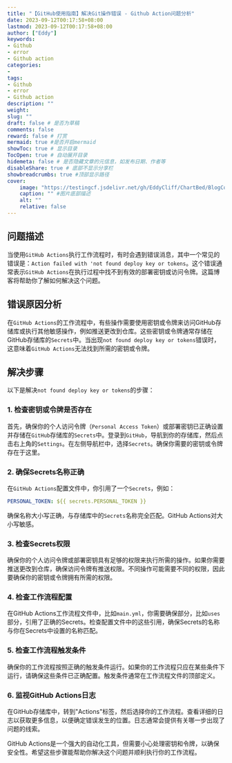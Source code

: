```yaml
---
title: "【GitHub使用指南】解决Git操作错误 - Github Action问题分析"
date: 2023-09-12T00:17:58+08:00
lastmod: 2023-09-12T00:17:58+08:00
author: ["Eddy"]
keywords: 
- Github
- error
- Github action
categories: 
- 
tags: 
- Github
- error
- Github action
description: ""
weight:
slug: ""
draft: false # 是否为草稿
comments: false
reward: false # 打赏
mermaid: true #是否开启mermaid
showToc: true # 显示目录
TocOpen: true # 自动展开目录
hidemeta: false # 是否隐藏文章的元信息，如发布日期、作者等
disableShare: true # 底部不显示分享栏
showbreadcrumbs: true #顶部显示路径
cover:
    image: "https://testingcf.jsdelivr.net/gh/EddyCliff/ChartBed/BlogCover/book2.jpg" #图片路径例如：posts/tech/123/123.png
    caption: "" #图片底部描述
    alt: ""
    relative: false
---
```


## 问题描述

当使用`GitHub Actions`执行工作流程时，有时会遇到错误消息，其中一个常见的错误是：`Action failed with 'not found deploy key or tokens`。这个错误通常表示`GitHub Actions`在执行过程中找不到有效的部署密钥或访问令牌。这篇博客将帮助你了解如何解决这个问题。

## 错误原因分析

在`GitHub Actions`的工作流程中，有些操作需要使用密钥或令牌来访问GitHub存储库或执行其他敏感操作，例如推送更改到仓库。这些密钥或令牌通常存储在GitHub存储库的`Secrets`中。当出现`not found deploy key or tokens`错误时，这意味着`GitHub Actions`无法找到所需的密钥或令牌。

## 解决步骤

以下是解决`not found deploy key or tokens`的步骤：

### 1. 检查密钥或令牌是否存在

首先，确保你的个人访问令牌（`Personal Access Token`）或部署密钥已正确设置并存储在`GitHub`存储库的`Secrets`中。登录到`GitHub`，导航到你的存储库，然后点击右上角的`Settings`。在左侧导航栏中，选择`Secrets`。确保你需要的密钥或令牌存在于这里。

### 2. 确保Secrets名称正确

在`GitHub Actions`配置文件中，你引用了一个`Secrets`，例如：

```YAML
PERSONAL_TOKEN: ${{ secrets.PERSONAL_TOKEN }}
```

确保名称大小写正确，与存储库中的`Secrets`名称完全匹配。GitHub Actions对大小写敏感。

### 3. 检查Secrets权限

确保你的个人访问令牌或部署密钥具有足够的权限来执行所需的操作。如果你需要推送更改到仓库，确保访问令牌有推送权限。不同操作可能需要不同的权限，因此要确保你的密钥或令牌拥有所需的权限。

### 4. 检查工作流程配置

在GitHub Actions工作流程文件中，比如`main.yml`，你需要确保部分，比如`uses`部分，引用了正确的Secrets。检查配置文件中的这些引用，确保Secrets的名称与你在Secrets中设置的名称匹配。

### 5. 检查工作流程触发条件

确保你的工作流程按照正确的触发条件运行。如果你的工作流程只应在某些条件下运行，请确保这些条件已正确配置。触发条件通常在工作流程文件的顶部定义。

### 6. 监视GitHub Actions日志

在GitHub存储库中，转到"Actions"标签，然后选择你的工作流程。查看详细的日志以获取更多信息，以便确定错误发生的位置。日志通常会提供有关哪一步出现了问题的线索。

GitHub Actions是一个强大的自动化工具，但需要小心处理密钥和令牌，以确保安全性。希望这些步骤能帮助你解决这个问题并顺利执行你的工作流程。

